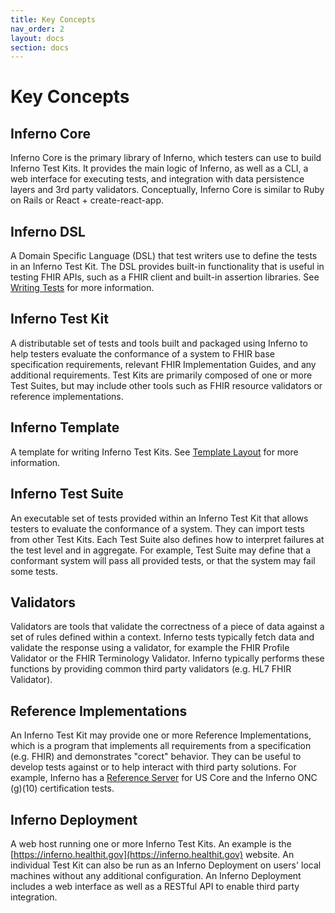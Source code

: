```yaml
---
title: Key Concepts
nav_order: 2
layout: docs
section: docs
---
```

# Key Concepts

## Inferno Core

Inferno Core is the primary library of Inferno, which testers can use to build Inferno Test
Kits. It provides the main logic of Inferno, as well as a CLI, a web
interface for executing tests, and integration with data persistence layers and 3rd
party validators. Conceptually, Inferno Core is similar to Ruby on Rails or
React + create-react-app.

## Inferno DSL

A Domain Specific Language (DSL) that test writers use to define the tests
in an Inferno Test Kit. The DSL provides built-in functionality that is
useful in testing FHIR APIs, such as a FHIR client and built-in assertion
libraries. See [Writing Tests](http://localhost:4000/docs/writing-tests/) for more information.

## Inferno Test Kit

A distributable set of tests and tools built and packaged
using Inferno to help testers evaluate the conformance of a system to
FHIR base specification requirements, relevant FHIR Implementation
Guides, and any additional requirements. Test Kits are primarily composed of one
or more Test Suites, but may include other tools such as FHIR resource validators
or reference implementations.

## Inferno Template

A template for writing Inferno Test Kits. See [Template Layout](http://localhost:4000/docs/getting-started/repo-layout-and-organization) for more information.

## Inferno Test Suite

An executable set of tests provided within an Inferno Test Kit that allows
testers to evaluate the conformance of a system. They can import tests from other Test Kits. 
Each Test Suite also defines how to interpret failures at the test level and in aggregate.
For example, Test Suite may define that a conformant system will pass all provided
tests, or that the system may fail some tests. 

## Validators

Validators are tools that validate the correctness of a piece of data against a set of rules
defined within a context. Inferno tests typically fetch data and validate the
response using a validator, for example the FHIR Profile Validator or the FHIR Terminology
Validator. Inferno typically performs these functions by providing common
third party validators (e.g. HL7 FHIR Validator).

## Reference Implementations

An Inferno Test Kit may provide one or more Reference Implementations, which
is a program that implements all requirements from a specification (e.g. FHIR) 
and demonstrates "corect" behavior. They can
be useful to develop tests against or to help interact with third party
solutions. For example, Inferno has a [Reference Server](https://github.com/inferno-framework/inferno-reference-server)
for US Core and the Inferno ONC (g)(10) certification tests.

## Inferno Deployment

A web host running one or more Inferno Test Kits. An example is the 
[https://inferno.healthit.gov](https://inferno.healthit.gov) website.
An individual Test Kit can also be run as an Inferno Deployment on 
users' local machines without any additional
configuration. An Inferno Deployment includes a web interface as well as
a RESTful API to enable third party integration.